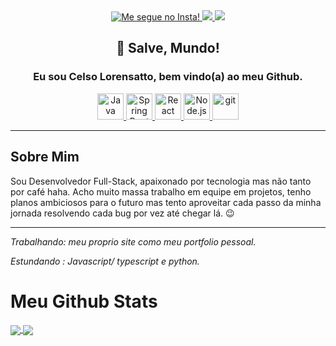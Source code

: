 

<div align="center">

<div>
    <a href="https://www.instagram.com/c.lorensatto99/">
        <img alt="Me segue no Insta!" src="https://img.icons8.com/fluency/48/000000/instagram-new.png"/>
    </a>
    <a href="https://www.linkedin.com/in/celso-lorensatto/">
        <img src="https://img.icons8.com/color/48/000000/linkedin.png"/>
    </a>
    <a href="https://twitter.com/Lorensatto99">
        <img src="https://img.icons8.com/fluency/48/000000/twitter.png"/>
    </a>
</div>

## 🤙 Salve, Mundo!
### Eu sou Celso Lorensatto, bem vindo(a) ao meu Github.
<div>

<a href="https://www.java.com" >
    <img  alt="Java" height ="42px" src="https://raw.githubusercontent.com/rahul-jha98/github_readme_icons/main/language_and_tools/square/java/java.svg">
</a>
<a href="https://start.spring.io/">
    <img  alt="Spring Boot" src="https://cdn.freebiesupply.com/logos/large/2x/spring-3-logo-svg-vector.svg" width="42px">
</a>

<a href="https://reactjs.org/" >
    <img  alt="React" height ="42px" src="https://raw.githubusercontent.com/rahul-jha98/github_readme_icons/main/language_and_tools/square/react/react.svg">
</a>
<a href="https://nodejs.org" >
    <img  alt="Node.js" height ="42px" src="https://raw.githubusercontent.com/rahul-jha98/github_readme_icons/main/language_and_tools/square/node/node.svg">
</a>
<a href="https://git-scm.com/" > 
    <img src="https://raw.githubusercontent.com/rahul-jha98/github_readme_icons/main/language_and_tools/square/git-scm/git-scm.svg"  alt="git" height='42px'/>
</a>


</div>

</div>

___
## Sobre Mim 
Sou Desenvolvedor Full-Stack, apaixonado por tecnologia mas não tanto por café haha. Acho muito massa trabalho em equipe em projetos, tenho planos ambiciosos para o futuro mas tento aproveitar cada passo da minha jornada resolvendo cada bug por vez até chegar lá. 😉

___

<i>
   Trabalhando: meu proprio site como meu portfolio pessoal.

   Estundando : Javascript/ typescript e python.
</i>

# Meu Github Stats

<a href="https://github.com/lorensatto99/github-readme-stats">
    <img align="center" src="https://github-readme-stats.vercel.app/api?username=lorensatto99&theme=merko&locale=pt-br&hide_title=true&show_icons=true&hide_border=true" />
</a>
<a href="https://github.com/lorensatto99/github-readme-stats">
    <img align="center" src="https://github-readme-stats.vercel.app/api/top-langs/?username=lorensatto99&locale=pt-br&theme=merko&hide_border=true&layout=compact" />
</a>

